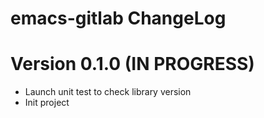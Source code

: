 # emacs-gitlab ChangeLog

# Version 0.1.0 (IN PROGRESS)

- Launch unit test to check library version
- Init project
